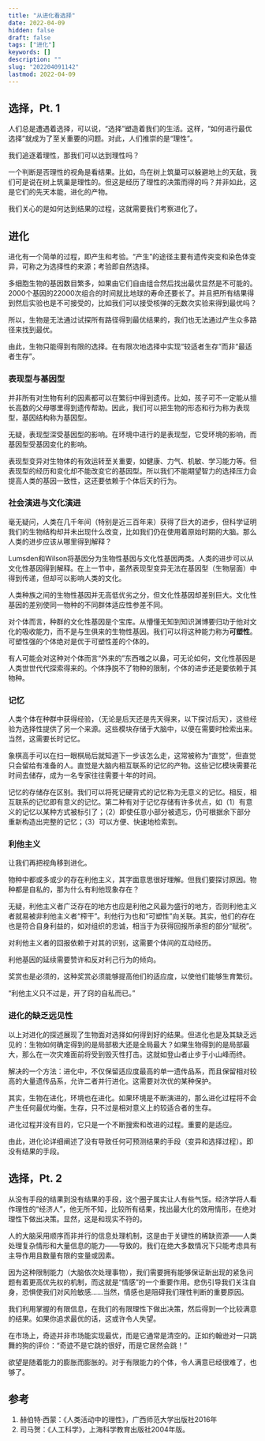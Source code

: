 ```yaml
---
title: "从进化看选择"
date: 2022-04-09
hidden: false
draft: false
tags: ["进化"]
keywords: []
description: ""
slug: "202204091142"
lastmod: 2022-04-09
---
```


## 选择，Pt. 1

人们总是遭遇着选择，可以说，“选择”塑造着我们的生活。这样，“如何进行最优选择”就成为了至关重要的问题。对此，人们推崇的是“理性”。

我们追逐着理性，那我们可以达到理性吗？

一个判断是否理性的视角是看结果。比如，鸟在树上筑巢可以躲避地上的天敌，我们可是说在树上筑巢是理性的。但这是经历了理性的决策而得的吗？并非如此，这是它们的先天本能，进化的产物。

我们关心的是如何达到结果的过程，这就需要我们考察进化了。

## 进化

进化有一个简单的过程，即产生和考验。“产生”的途径主要有遗传突变和染色体变异，可称之为选择性的来源；考验即自然选择。

多细胞生物的基因数目繁多，如果由它们自由组合然后找出最优显然是不可能的。2000个基因的22000次组合的时间就比地球的寿命还要长了。并且把所有结果得到然后实验也是不可接受的，比如我们可以接受核弹的无数次实验来得到最优吗？

所以，生物是无法通过试探所有路径得到最优结果的，我们也无法通过产生众多路径来找到最优。

由此，生物只能得到有限的选择。在有限次地选择中实现“较适者生存”而非“最适者生存”。

### 表现型与基因型

并非所有对生物有利的因素都可以在繁衍中得到遗传。比如，孩子可不一定能从擅长高数的父母哪里得到遗传帮助。因此，我们可以把生物的形态和行为称为表现型，基因结构称为基因型。

无疑，表现型深受基因型的影响。在环境中进行的是表现型，它受环境的影响，而基因型受基因变化的影响。

表现型变异对生物体的有效运转至关重要，如健康、力气、机敏、学习能力等。但表现型的经历和变化却不能改变它的基因型。所以我们不能期望智力的选择压力会提高人类的基因一致性，这还要依赖于个体后天的行为。

### 社会演进与文化演进

毫无疑问，人类在几千年间（特别是近三百年来）获得了巨大的进步，但科学证明我们的生物结构却并未出现什么改变，比如我们仍在使用着原始时期的大脑。那么人类的进步应该从哪里得到解释？

Lumsden和Wilson将基因分为生物性基因与文化性基因两类。人类的进步可以从文化性基因得到解释。在上一节中，虽然表现型变异无法在基因型（生物层面）中得到传递，但却可以影响人类的文化。

人类种族之间的生物性基因并无高低优劣之分，但文化性基因却差别巨大。文化性基因的差别使同一物种的不同群体适应性参差不同。

对个体而言，种群的文化性基因是个宝库。从懵懂无知到知识渊博要归功于他对文化的吸收能力，而不是与生俱来的生物性基因。我们可以将这种能力称为**可塑性**。可塑性强的个体绝对是优于可塑性差的个体的。

有人可能会对这种对个体而言“外来的”东西嗤之以鼻，可无论如何，文化性基因是人类世世代代探索得来的。个体挣脱不了物种的限制，个体的进步还是要依赖于其物种。

### 记忆

人类个体在种群中获得经验，（无论是后天还是先天得来，以下探讨后天），这些经验为选择性提供了另一个来源。这些模块存储于大脑中，以便在需要时检索出来。当然，这需要长时记忆。

象棋高手可以在扫一眼棋局后就知道下一步该怎么走，这常被称为“直觉”，但直觉只会留给有准备的人。直觉是大脑内相互联系的记忆的产物。这些记忆模块需要花时间去储存，成为一名专家往往需要十年的时间。

记忆的存储存在区别。我们可以将死记硬背式的记忆称为无意义的记忆。相反，相互联系的记忆即有意义的记忆。第二种有对于记忆存储有许多优点，如（1）有意义的记忆以某种方式被标引了；（2）即使任意小部分被遗忘，仍可根据余下部分重新构造出完整的记忆；（3）可以方便、快速地检索到。

### 利他主义

让我们再把视角移到进化。

物种中都或多或少的存在利他主义，其字面意思很好理解。但我们要探讨原因。物种都是自私的，那为什么有利他现象存在？

无疑，利他主义者广泛存在的地方也应是利他之风最为盛行的地方，否则利他主义者就易被非利他主义者“榨干”。利他行为也和“可塑性”向关联。其实，他们的存在也是符合自身利益的，如对组织的忠诚，相当于为获得回报所承担的部分“赋税”。

对利他主义者的回报依赖于对其的识别，这需要个体间的互动经历。

利他基因的延续需要赞许和反对利己行为的倾向。

奖赏也是必须的，这种奖赏必须能够提高他们的适应度，以使他们能够生育繁衍。

“利他主义只不过是，开了窍的自私而已。”

### 进化的缺乏远见性

以上对进化的探述展现了生物面对选择如何得到好的结果。但进化也是及其缺乏远见的：生物如何确定得到的是局部极大还是全局最大？如果生物得到的是局部最大，那么在一次灾难面前将受到毁灭性打击。这就如登山者止步于小山峰而终。

解决的一个方法：进化中，不仅保留适应度最高的单一遗传品系，而且保留相对较高的大量遗传品系，允许二者并行进化。这需要对次优的某种保护。

其实，生物在进化，环境也在进化。如果环境是不断演进的，那么进化过程将不会产生任何最优均衡。生存，只不过是相对意义上的较适合者的生存。

进化过程并没有目的，它只是一个不断搜索和改进的过程。重要的是适应。

由此，进化论详细阐述了没有导致任何可预测结果的手段（变异和选择过程）。即没有结果的手段。

## 选择，Pt. 2

从没有手段的结果到没有结果的手段，这个圈子属实让人有些气馁。经济学将人看作理性的“经济人”，他无所不知，比较所有结果，找出最大化的效用情形，在绝对理性下做出决策。显然，这是和现实不符的。

人的大脑采用顺序而非并行的信息处理机制，这是由于关键性的稀缺资源——人类处理复杂情形和大量信息的能力——导致的。我们在绝大多数情况下只能考虑具有主导作用且数量有限的变量或因素。

因为这种限制能力（大脑依次处理事物），我们需要拥有能够保证新出现的紧急问题有着更高优先权的机制，而这就是“情感”的一个重要作用。悲伤引导我们关注自身，恐惧使我们对风险敏感……当然，情感也是阻碍我们理性判断的重要原因。

我们利用掌握的有限信息，在我们的有限理性下做出决策，然后得到一个比较满意的结果。如果你追求最优的话，这或许令人失望。

在市场上，奇迹并非市场能实现最优，而是它通常是清空的。正如约翰逊对一只跳舞的狗的评价：“奇迹不是它跳的很好，而是它居然会跳！”

欲望是随着能力的膨胀而膨胀的。对于有限能力的个体，令人满意已经很难了，也够了。

## 参考

1.  赫伯特·西蒙：《人类活动中的理性》，广西师范大学出版社2016年
2.  司马贺：《人工科学》，上海科学教育出版社2004年版。